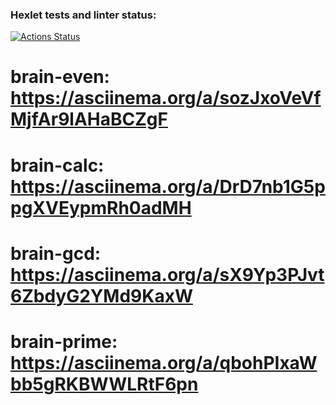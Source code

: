 ### Hexlet tests and linter status:
[![Actions Status](https://github.com/PaciFisting/python-project-49/actions/workflows/hexlet-check.yml/badge.svg)](https://github.com/PaciFisting/python-project-49/actions)

# brain-even:  https://asciinema.org/a/sozJxoVeVfMjfAr9lAHaBCZgF

# brain-calc:  https://asciinema.org/a/DrD7nb1G5ppgXVEypmRh0adMH

# brain-gcd:   https://asciinema.org/a/sX9Yp3PJvt6ZbdyG2YMd9KaxW

# brain-prime: https://asciinema.org/a/qbohPIxaWbb5gRKBWWLRtF6pn